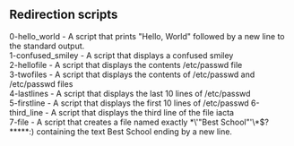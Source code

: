## Redirection scripts

0-hello_world - A script that prints "Hello, World" followed by a new line to the standard output.  
1-confused_smiley - A script that displays a confused smiley  
2-hellofile - A script that displays the contents /etc/passwd file  
3-twofiles - A script that displays the contents of /etc/passwd and /etc/passwd files  
4-lastlines - A script that displays the last 10 lines of /etc/passwd  
5-firstline - A script that displays the first 10 lines of /etc/passwd
6-third_line - A script that displays the third line of the file iacta  
7-file - A script that creates a file named exactly \*\\'"Best School"\'\\*$\?\*\*\*\*\*:) containing the text Best School ending by a new line.  